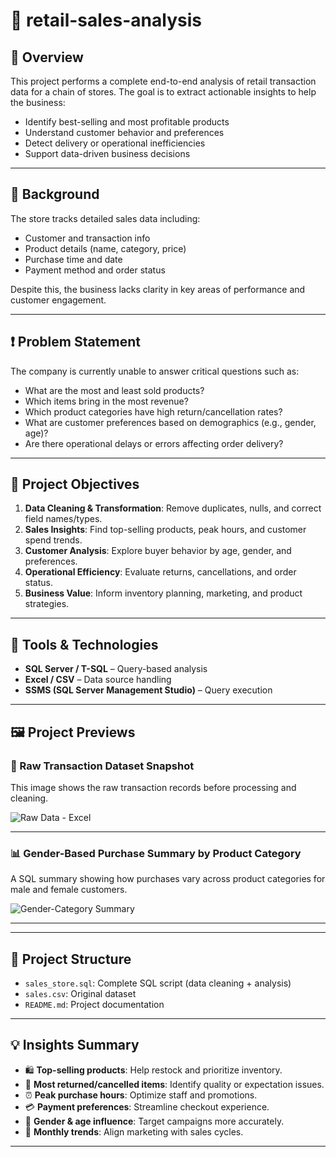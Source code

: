 # 🧾 retail-sales-analysis

## 📌 Overview

This project performs a complete end-to-end analysis of retail transaction data for a chain of stores. The goal is to extract actionable insights to help the business:
- Identify best-selling and most profitable products
- Understand customer behavior and preferences
- Detect delivery or operational inefficiencies
- Support data-driven business decisions

---

## 🏢 Background

The store tracks detailed sales data including:
- Customer and transaction info
- Product details (name, category, price)
- Purchase time and date
- Payment method and order status

Despite this, the business lacks clarity in key areas of performance and customer engagement.

---

## ❗ Problem Statement

The company is currently unable to answer critical questions such as:
- What are the most and least sold products?
- Which items bring in the most revenue?
- Which product categories have high return/cancellation rates?
- What are customer preferences based on demographics (e.g., gender, age)?
- Are there operational delays or errors affecting order delivery?

---

## 🎯 Project Objectives

1. **Data Cleaning & Transformation**: Remove duplicates, nulls, and correct field names/types.
2. **Sales Insights**: Find top-selling products, peak hours, and customer spend trends.
3. **Customer Analysis**: Explore buyer behavior by age, gender, and preferences.
4. **Operational Efficiency**: Evaluate returns, cancellations, and order status.
5. **Business Value**: Inform inventory planning, marketing, and product strategies.

---

## 🧰 Tools & Technologies

- **SQL Server / T-SQL** – Query-based analysis
- **Excel / CSV** – Data source handling
- **SSMS (SQL Server Management Studio)** – Query execution

---

## 🖼️ Project Previews

### 📄 Raw Transaction Dataset Snapshot
This image shows the raw transaction records before processing and cleaning.

![Raw Data - Excel](Screenshot%202025-05-21%20173526.png)

---

### 📊 Gender-Based Purchase Summary by Product Category
A SQL summary showing how purchases vary across product categories for male and female customers.

![Gender-Category Summary](Screenshot%202025-05-21%20162519.png)

---


---

## 📁 Project Structure

- `sales_store.sql`: Complete SQL script (data cleaning + analysis)
- `sales.csv`: Original dataset
- `README.md`: Project documentation

---

## 💡 Insights Summary

- 🛍️ **Top-selling products**: Help restock and prioritize inventory.
- 🔁 **Most returned/cancelled items**: Identify quality or expectation issues.
- ⏰ **Peak purchase hours**: Optimize staff and promotions.
- 💳 **Payment preferences**: Streamline checkout experience.
- 👥 **Gender & age influence**: Target campaigns more accurately.
- 📅 **Monthly trends**: Align marketing with sales cycles.

---

